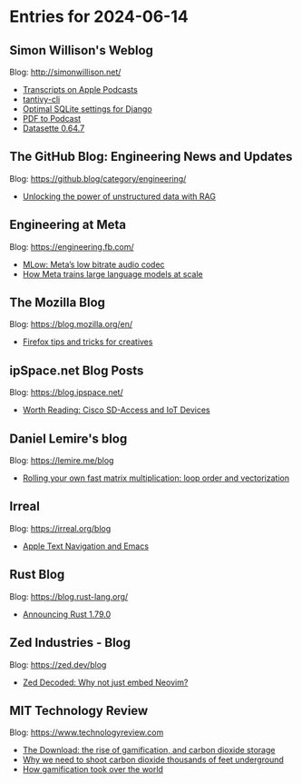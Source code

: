 # Entries for 2024-06-14
## Simon Willison's Weblog 
Blog: http://simonwillison.net/ 

- [Transcripts on Apple Podcasts](https://simonwillison.net/2024/Jun/13/transcripts-on-apple-podcasts/#atom-everything)
- [tantivy-cli](https://simonwillison.net/2024/Jun/13/tantivy-cli/#atom-everything)
- [Optimal SQLite settings for Django](https://simonwillison.net/2024/Jun/13/optimal-sqlite-settings-for-django/#atom-everything)
- [PDF to Podcast](https://simonwillison.net/2024/Jun/13/pdf-to-podcast/#atom-everything)
- [Datasette 0.64.7](https://simonwillison.net/2024/Jun/12/datasette-0647/#atom-everything)
## The GitHub Blog: Engineering News and Updates 
Blog: https://github.blog/category/engineering/ 

- [Unlocking the power of unstructured data with RAG](https://github.blog/2024-06-13-unlocking-the-power-of-unstructured-data-with-rag/)
## Engineering at Meta 
Blog: https://engineering.fb.com/ 

- [MLow: Meta’s low bitrate audio codec](https://engineering.fb.com/2024/06/13/web/mlow-metas-low-bitrate-audio-codec/)
- [How Meta trains large language models at scale](https://engineering.fb.com/2024/06/12/data-infrastructure/training-large-language-models-at-scale-meta/)
## The Mozilla Blog 
Blog: https://blog.mozilla.org/en/ 

- [Firefox tips and tricks for creatives](https://blog.mozilla.org/en/products/firefox/firefox-tips/creatives/)
## ipSpace.net Blog Posts 
Blog: https://blog.ipspace.net/ 

- [Worth Reading: Cisco SD-Access and IoT Devices](https://blog.ipspace.net/2024/06/worth-reading-cisco-sd-access-iot.html?utm_source=atom_feed)
## Daniel Lemire's blog 
Blog: https://lemire.me/blog 

- [Rolling your own fast matrix multiplication: loop order and vectorization](https://lemire.me/blog/2024/06/13/rolling-your-own-fast-matrix-multiplication-loop-order-and-vectorization/)
## Irreal 
Blog: https://irreal.org/blog 

- [Apple Text Navigation and Emacs](https://irreal.org/blog/?p=12239)
## Rust Blog 
Blog: https://blog.rust-lang.org/ 

- [Announcing Rust 1.79.0](https://blog.rust-lang.org/2024/06/13/Rust-1.79.0.html)
## Zed Industries - Blog 
Blog: https://zed.dev/blog 

- [Zed Decoded: Why not just embed Neovim?](https://zed.dev/blog/zed-decoded-vim)
## MIT Technology Review 
Blog: https://www.technologyreview.com 

- [The Download: the rise of gamification, and carbon dioxide storage](https://www.technologyreview.com/2024/06/13/1093711/the-download-the-rise-of-gamification-and-carbon-dioxide-storage/)
- [Why we need to shoot carbon dioxide thousands of feet underground](https://www.technologyreview.com/2024/06/13/1093635/carbon-dioxide-storage/)
- [How gamification took over the world](https://www.technologyreview.com/2024/06/13/1093375/gamification-behaviorism-npcs-video-games/)